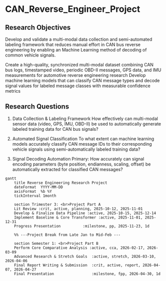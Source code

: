 # CAN_Reverse_Engineer_Project

## Research Objectives
Develop and validate a multi-modal data collection and semi-automated labeling framework that reduces manual effort in CAN bus reverse engineering by enabling an Machine Learning method of decoding of common vehicle signals.

Create a high-quality, synchronized multi-modal dataset combining CAN bus logs, timestamped video, periodic OBD-II messages, GPS data, and IMU measurements for automotive reverse engineering research
Develop machine learning models that can classify CAN message types and decode signal values for labeled message classes with measurable confidence metrics

## Research Questions
1. Data Collection & Labeling Framework
How effectively can multi-modal sensor data (video, GPS, IMU, OBD-II) be used to automatically generate labeled training data for CAN bus signals?

2. Automated Signal Classification
To what extent can machine learning models accurately classify CAN message IDs to their corresponding vehicle signals using semi-automatically labeled training data?

3. Signal Decoding Automation
Primary: How accurately can signal encoding parameters (byte position, endianness, scaling, offset) be automatically extracted for classified CAN messages?
```mermaid
gantt
    title Reverse Engineering Research Project
    dateFormat  YYYY-MM-DD
    axisFormat  %b %Y
    tickInterval 1month

    section Trimester 3: <br>Project Part A
    Lit Review :crit, active, planning, 2025-10-12, 2025-11-01
    Develop & Finalize Data Pipeline :active, 2025-10-15, 2025-12-14
    Implement Baseline & Core Transformer :active, 2025-11-01, 2025-12-31
    Progress Presentation          :milestone, pp, 2025-11-23, 1d
    
    %% ---Project Break from Late Jan to Mid-Feb ---
    
    section Semester 1: <br>Project Part B
    Perform Core Comparative Analysis :active, cca, 2026-02-17, 2026-03-09
    Advanced Research & Stretch Goals  :active, stretch, 2026-03-10, 2026-04-06
    Final Report Writing & Submission  :crit, active, report, 2026-04-07, 2026-04-27
    Final Presentation                 :milestone, fpp, 2026-04-30, 1d
```
